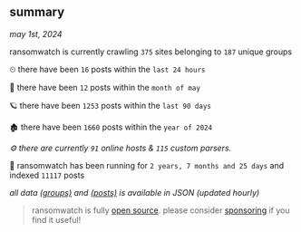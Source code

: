 
## summary
_may 1st, 2024_

ransomwatch is currently crawling `375` sites belonging to `187` unique groups

⏲ there have been `16` posts within the `last 24 hours`

🦈 there have been `12` posts within the `month of may`

🪐 there have been `1253` posts within the `last 90 days`

🏚 there have been `1660` posts within the `year of 2024`

_⚙️ there are currently `91` online hosts & `115` custom parsers._

🦕 ransomwatch has been running for `2 years, 7 months and 25 days` and indexed `11117` posts

_all data  [(groups)](http://ransomwhat.telemetry.ltd/groups) and [(posts)](http://ransomwhat.telemetry.ltd/posts) is available in JSON (updated hourly)_

> ransomwatch is fully [open source](https://github.com/joshhighet/ransomwatch#ransomwatch--). please consider [sponsoring](https://github.com/sponsors/joshhighet) if you find it useful!
